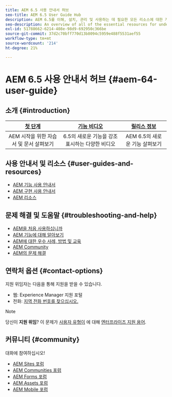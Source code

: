 ```yaml
---
title: AEM 6.5 사용 안내서 허브
seo-title: AEM 6.5 User Guide Hub
description: AEM 6.5를 이해, 설치, 관리 및 사용하는 데 필요한 모든 리소스에 대한 개요입니다
seo-description: An overview of all of the essential resources for understanding, installing, managing, and using AEM 6.5
exl-id: 51788662-6214-408e-98d9-692950c366be
source-git-commit: 37d2c70bff770d13b8094c5959e488f5531aef55
workflow-type: tm+mt
source-wordcount: '214'
ht-degree: 21%

---
```


# AEM 6.5 사용 안내서 허브 {#aem-64-user-guide}

## 소개 {#introduction}

| [첫 단계](https://helpx.adobe.com/experience-manager/get-started.html) | [기능 비디오](https://helpx.adobe.com/kr/experience-manager/kt/index/aem-6-5-videos.html) | [릴리스 정보](https://helpx.adobe.com/kr/experience-manager/6-5/release-notes.html) |
|:-:|:-:|:-:|
| AEM 시작을 위한 자습서 및 문서 살펴보기 | 6.5의 새로운 기능을 강조 표시하는 다양한 비디오 | AEM 6.5의 새로운 기능 살펴보기 |

## 사용 안내서 및 리소스 {#user-guides-and-resources}

* [AEM 기능 사용 안내서](capabilities.md)
* [AEM 구현 사용 안내서](implementation.md)
* [AEM 리소스](resources.md)

## 문제 해결 및 도움말 {#troubleshooting-and-help}

* [AEM을 처음 사용하십니까](new.md)
* [AEM 기능에 대해 알아보기](learn.md)
* [AEM에 대한 우수 사례, 방법 및 교육](best-practice.md)
* [AEM Community](community.md)
* [AEM의 문제 해결](troubleshooting.md)

## 연락처 옵션 {#contact-options}

지원 위임자는 다음을 통해 지원을 받을 수 있습니다.

* 웹: Experience Manager 지원 포털
* 전화: [지역 전화 번호를 찾으십시오.](https://helpx.adobe.com/contact/dma-external/DMACustomeCareRegionalPhoneNumbers.html)

>[!NOTE]
>
>당신이 **지원 위임**? 이 문제가 [사용자 유형이](https://helpx.adobe.com/experience-cloud/supported-users.html) 에 대해 [엔터프라이즈 지원 용어](https://helpx.adobe.com/support/programs/enterprise-support-terms.html).

## 커뮤니티 {#community}

대화에 참여하십시오!

* [AEM Sites 포럼](https://help-forums.adobe.com/content/adobeforums/en/experience-manager-forum/adobe-experience-manager.html)
* [AEM Communities 포럼](https://help-forums.adobe.com/content/adobeforums/en/experience-manager-forum/aem-communities.html)
* [AEM Forms 포럼](https://help-forums.adobe.com/content/adobeforums/en/experience-manager-forum/aem-forms.html)
* [AEM Assets 포럼](https://help-forums.adobe.com/content/adobeforums/en/experience-manager-forum/aem-assets.html)
* [AEM Mobile 포럼](https://forums.adobe.com/community/experiencemanagermobile)

